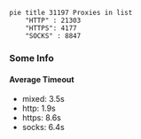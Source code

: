 
```mermaid
pie title 31197 Proxies in list
    "HTTP" : 21303
    "HTTPS": 4177
    "SOCKS" : 8847
```

### Some Info
#### Average Timeout

- mixed: 3.5s
- http: 1.9s
- https: 8.6s
- socks: 6.4s